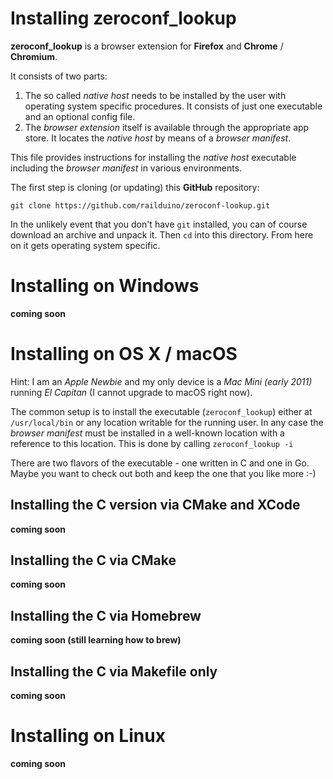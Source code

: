 # Installing zeroconf\_lookup

**zeroconf\_lookup** is a browser extension for **Firefox** and **Chrome** / **Chromium**.

It consists of two parts:

1. The so called *native host* needs to be installed by the user with operating system specific procedures. It consists of just one executable and an optional config file.
2. The *browser extension* itself is available through the appropriate app store. It locates the *native host* by means of a *browser manifest*.

This file provides instructions for installing the *native host* executable including the *browser manifest* in various environments.

The first step is cloning (or updating) this **GitHub** repository:

`git clone https://github.com/railduino/zeroconf-lookup.git`

In the unlikely event that you don't have `git` installed, you can of course download an archive and unpack it.
Then `cd` into this directory. From here on it gets operating system specific.

# Installing on Windows

**coming soon**

# Installing on OS X / macOS

Hint: I am an *Apple Newbie* and my only device is a *Mac Mini (early 2011)* running *El Capitan* (I cannot upgrade to macOS right now).

The common setup is to install the executable (`zeroconf_lookup`) either at `/usr/local/bin` or any location writable for the running user.
In any case the *browser manifest* must be installed in a well-known location with a reference to this location. This is done by calling `zeroconf_lookup -i`

There are two flavors of the executable - one written in C and one in Go. Maybe you want to check out both and keep the one that you like more :-)

## Installing the **C** version via CMake and XCode

**coming soon**

## Installing the **C** via CMake

**coming soon**

## Installing the **C** via Homebrew

**coming soon (still learning how to brew)**

## Installing the **C** via Makefile only

**coming soon**

# Installing on Linux

**coming soon**

